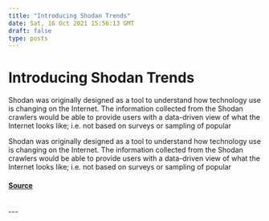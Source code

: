 ```yaml
---
title: "Introducing Shodan Trends"
date: Sat, 16 Oct 2021 15:56:13 GMT
draft: false
type: posts
---
```

# Introducing Shodan Trends





Shodan was originally designed as a tool to understand how technology use is changing on the Internet. The information collected from the Shodan crawlers would be able to provide users with a data-driven view of what the Internet looks like; i.e. not based on surveys or sampling of popular

Shodan was originally designed as a tool to understand how technology use is changing on the Internet. The information collected from the Shodan crawlers would be able to provide users with a data-driven view of what the Internet looks like; i.e. not based on surveys or sampling of popular

#### [Source](https://blog.shodan.io/introducing-shodan-trends/)

<br/>
---
